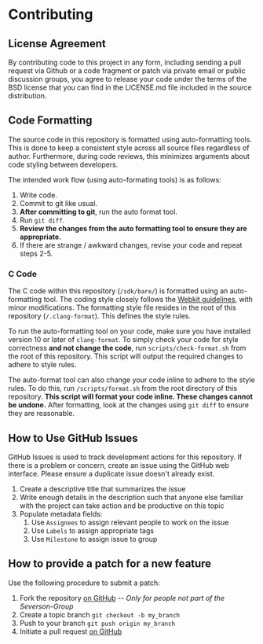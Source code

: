 # Contributing

## License Agreement

By contributing code to this project in any form, including sending
a pull request via Github or a code fragment or patch via private email or
public discussion groups, you agree to release your code under the terms
of the BSD license that you can find in the LICENSE.md file included in 
the source distribution.

## Code Formatting

The source code in this repository is formatted using auto-formatting tools. This is done to keep a consistent style across all source files regardless of author. Furthermore, during code reviews, this minimizes arguments about code styling between developers.

The intended work flow (using auto-formating tools) is as follows:

1. Write code.
2. Commit to git like usual.
3. **After committing to git**, run the auto format tool.
4. Run `git diff`.
5. **Review the changes from the auto formatting tool to ensure they are appropriate.**
6. If there are strange / awkward changes, revise your code and repeat steps 2-5.

### C Code

The C code within this repository (`/sdk/bare/`) is formatted using an auto-formatting tool.  The coding style closely follows the [Webkit guidelines](https://webkit.org/code-style-guidelines/), with minor modifications. The formatting style file resides in the root of this repository (`/.clang-format`). This defines the style rules.

To run the auto-formatting tool on your code, make sure you have installed version 10 or later of `clang-format`. To simply check your code for style correctness **and not change the code**, run `scripts/check-format.sh` from the root of this repository. This script will output the required changes to adhere to style rules.

The auto-format tool can also change your code inline to adhere to the style rules. To do this, run `/scripts/format.sh` from the root directory of this repository. **This script will format your code inline. These changes cannot be undone.** After formatting, look at the changes using `git diff` to ensure they are reasonable.

## How to Use GitHub Issues

GitHub Issues is used to track development actions for this repository.
If there is a problem or concern, create an issue using the GitHub web
interface. Please ensure a duplicate issue doesn't already exist.

1. Create a descriptive title that summarizes the issue
2. Write enough details in the description such that anyone else familiar
   with the project can take action and be productive on this topic
3. Populate metadata fields:
   1. Use `Assignees` to assign relevant people to work on the issue
   2. Use `Labels` to assign appropriate tags
   3. Use `Milestone` to assign issue to group

## How to provide a patch for a new feature

Use the following procedure to submit a patch:

1. Fork the repository [on GitHub](http://help.github.com/fork-a-repo/) -- _Only for people not part of the Severson-Group_
2. Create a topic branch `git checkout -b my_branch`
3. Push to your branch `git push origin my_branch`
4. Initiate a pull request [on GitHub](https://help.github.com/articles/creating-a-pull-request/)
